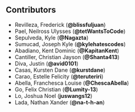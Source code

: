 ## Contributors
- Revilleza, Frederick (**@blissfuljuan**)
- Pael, Neilross Ulysses (**@tetWantsToCode**)
- Sepulveda, Kyle (**@Nagazta**)
- Sumucad, Joseph Kyle (**@kylehatescodes**)
- Abadiano, Kent Dominic (**@KapitanKent**)
- Cantiller, Christian Jayson (**@Shanta413**)
- Diva, Justin (**@avid0101**)
- Casas, Kursten Dane (**@kurstdane**)
- Carao, Estelle Felicity (**@teruteriri**)
- Abella, Franchesca Louise (**@ChescaAbella**)
- Go, Felix Christian (**@Lumity-13**)
- Lo, Joshua Noel (**juswangs12**)
- Lada, Nathan Xander (**@na-t-h-an**)